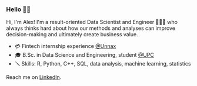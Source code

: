 ### Hello 👋🏻

Hi, I'm Alex! I'm a result-oriented Data Scientist and Engineer 👨🏻‍💻 who always thinks hard about how our methods and analyses can improve decision-making and ultimately create business value.

- 💳 Fintech internship experience <a href="https://www.unnax.com/">@Unnax</a>
- 🎓 B.Sc. in Data Science and Engineering, student <a href="https://www.upc.edu/en?set_language=en">@UPC</a>
- 🪛 Skills: R, Python, C++, SQL, data analysis, machine learning, statistics

Reach me on <a href="https://www.linkedin.com/in/alexcarrilloalza/">LinkedIn</a>.
